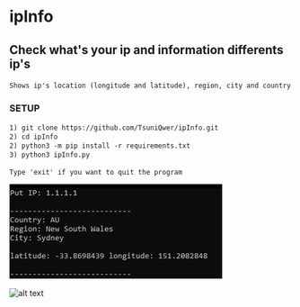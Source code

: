 # ipInfo
## Check what's your ip and information differents ip's
```
Shows ip's location (longitude and latitude), region, city and country
```
### SETUP 
```
1) git clone https://github.com/TsuniQwer/ipInfo.git
2) cd ipInfo
2) python3 -m pip install -r requirements.txt
3) python3 ipInfo.py
```

``
 Type 'exit' if you want to quit the program
``


![alt text](picture.PNG "picture")






![alt text](https://cdn.hosterdaddy.com/img-assets/404/ipaddress.png "ip")
